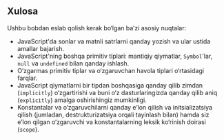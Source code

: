 ## Xulosa

Ushbu bobdan eslab qolish kerak bo‘lgan ba’zi asosiy nuqtalar:

- JavaScript'da sonlar va matnli satrlarni qanday yozish va ular ustida amallar bajarish.
- JavaScript'ning boshqa primitiv tiplari: mantiqiy qiymatlar, `Symbol`'lar, `null` va `undefined` bilan qanday ishlash.
- O‘zgarmas primitiv tiplar va o‘zgaruvchan havola tiplari o‘rtasidagi farqlar.
- JavaScript qiymatlarni bir tipdan boshqasiga qanday qilib zimdan (`implicitly`) o‘zgartirishi va buni o‘z dasturlaringizda qanday qilib aniq (`explicitly`) amalga oshirishingiz mumkinligi.
- Konstantalar va o‘zgaruvchilarni qanday e’lon qilish va initsializatsiya qilish (jumladan, destrukturizatsiya orqali tayinlash bilan) hamda siz e’lon qilgan o‘zgaruvchi va konstantalarning leksik ko‘rinish doirasi (`scope`).